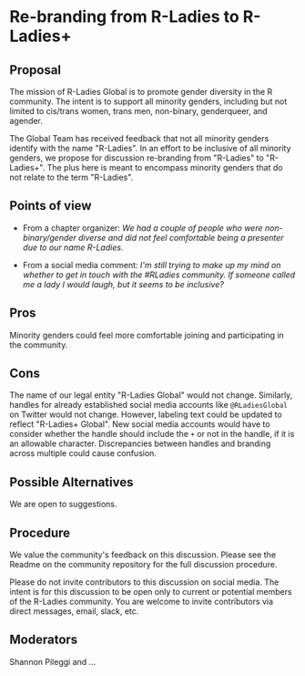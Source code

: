 # Re-branding from R-Ladies to R-Ladies+    

## Proposal

The mission of R-Ladies Global is to promote gender diversity in the R community. The
intent is to support all minority genders, including but not limited to cis/trans 
women, trans men, non-binary, genderqueer, and agender. 

The Global Team has received feedback that not all minority genders identify with
the name "R-Ladies". In an effort to be inclusive of all minority genders, we 
propose for discussion re-branding from "R-Ladies" to "R-Ladies+". The plus here 
is meant to encompass minority genders that do not relate to the term "R-Ladies".

## Points of view

* From a chapter organizer: _We had a couple of people who were non-binary/gender diverse and did not feel comfortable being a presenter due to our name R-Ladies._

* From a social media comment: _I'm still trying to make up my mind on whether to get in touch with the #RLadies community. If someone called me a lady I would laugh, but it seems to be inclusive?_

## Pros 

Minority genders could feel more comfortable joining and participating in the community.

## Cons

The name of our legal entity "R-Ladies Global" would not change. Similarly, handles for
already established social media accounts like `@RLadiesGlobal` on Twitter would not change.
However, labeling text could be updated to reflect "R-Ladies+ Global". New social
media accounts would have to consider whether the handle should include the `+` or not
in the handle, if it is an allowable character. Discrepancies between handles and branding
across multiple could cause confusion.

## Possible Alternatives

We are open to suggestions.

## Procedure

We value the community's feedback on this discussion. Please see the Readme on the 
community repository for the full discussion procedure.

Please do not invite contributors to this discussion on social media. The intent
is for this discussion to be open only to current or potential members of the 
R-Ladies community. You are welcome to invite contributors via direct messages, 
email, slack, etc.


## Moderators

Shannon Pileggi and ...




